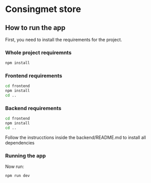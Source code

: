 # Consingmet store

## How to run the app 

First, you need to install the requirements for the project.


### Whole project requiremnts
```bash
npm install
```


### Frontend requirements
```bash
cd frontend
npm install
cd ..
```

### Backend requirements
```bash
cd frontend
npm install
cd ..
```
Follow the instrucctions inside the backend/README.md to install all dependencies

### Running the app
Now run:
```bash
npm run dev
```
